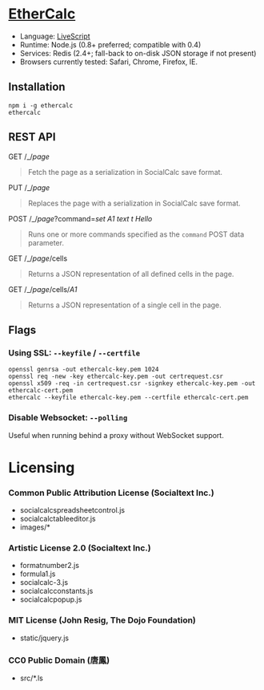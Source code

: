 # [EtherCalc](http://ethercalc.net/)

* Language: [LiveScript](http://livescript.net/)
* Runtime: Node.js (0.8+ preferred; compatible with 0.4)
* Services: Redis (2.4+; fall-back to on-disk JSON storage if not present)
* Browsers currently tested: Safari, Chrome, Firefox, IE.

## Installation

    npm i -g ethercalc
    ethercalc

## REST API

GET /_/*page*
> Fetch the page as a serialization in SocialCalc save format.

PUT /_/*page*
> Replaces the page with a serialization in SocialCalc save format.

POST /_/*page*?command=*set A1 text t Hello*
> Runs one or more commands specified as the `command` POST data parameter.

GET /_/*page*/cells
> Returns a JSON representation of all defined cells in the page.

GET /_/*page*/cells/*A1*
> Returns a JSON representation of a single cell in the page.

## Flags

### Using SSL: `--keyfile` / `--certfile`

    openssl genrsa -out ethercalc-key.pem 1024
    openssl req -new -key ethercalc-key.pem -out certrequest.csr
    openssl x509 -req -in certrequest.csr -signkey ethercalc-key.pem -out ethercalc-cert.pem
    ethercalc --keyfile ethercalc-key.pem --certfile ethercalc-cert.pem

### Disable Websocket: `--polling`

Useful when running behind a proxy without WebSocket support.

# Licensing

### Common Public Attribution License (Socialtext Inc.)

* socialcalcspreadsheetcontrol.js
* socialcalctableeditor.js
* images/*

### Artistic License 2.0 (Socialtext Inc.)

* formatnumber2.js 
* formula1.js 
* socialcalc-3.js 
* socialcalcconstants.js 
* socialcalcpopup.js 

### MIT License (John Resig, The Dojo Foundation)

* static/jquery.js 

### CC0 Public Domain (唐鳳)

* src/*.ls
